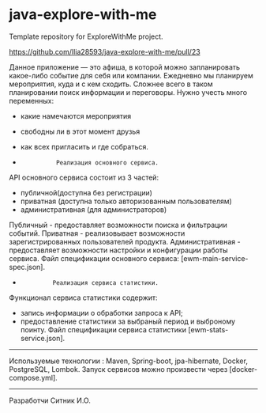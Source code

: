 # java-explore-with-me
Template repository for ExploreWithMe project.

https://github.com/Ilia28593/java-explore-with-me/pull/23

Данное приложение — это афиша, в которой можно запланировать какое-либо событие для себя или компании.
Ежедневно мы планируем мероприятия, куда и с кем сходить. Сложнее всего в таком планировании поиск информации и переговоры. 
Нужно учесть много переменных:
- какие намечаются мероприятия
- свободны ли в этот момент друзья
- как всех пригласить и где собраться.


-               Реализация основного сервиса.
API основного сервиса состоит из 3 частей:

- публичной(доступна без регистрации)
- приватная (доступна только авторизованным пользователям)
- административная (для администраторов)

Публичный - предоставляет возможности поиска и фильтрации событий.
Приватная - реализовывает возможности зарегистрированных пользователей продукта.
Административная - предоставляет возможности настройки и конфигурации работы сервиса.
Файл спецификации основного сервиса: [ewm-main-service-spec.json].

-              Реализация сервиса статистики.
Функционал сервиса статистики содержит:

- запись информации о обработки запроса к API;
- предоставление статистики за выбраный период и выброному поинту.
  Файл спецификации сервиса статистики [ewm-stats-service.json].
___
Используемые технологии : Maven, Spring-boot, jpa-hibernate, Docker, PostgreSQL, Lombok.
Запуск сервисов можно произвести через [docker-compose.yml].
___
 Разработчи Ситник И.О.